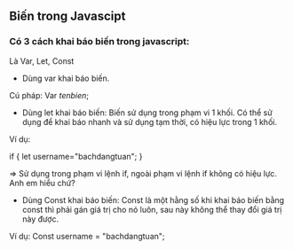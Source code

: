 ## Biến trong Javascipt

### Có 3 cách khai báo biến trong javascript:
Là Var, Let, Const

* Dùng var khai báo biến.

 Cú pháp: Var *tenbien*; 

* Dùng let khai báo biến: Biến sử dụng trong phạm vi 1 khối. Có thể sử dụng để khai báo nhanh và sử dụng tạm thời, có hiệu lực trong 1 khối.

Ví dụ:

if {
    let username="bachdangtuan";
}

=> Sử dụng trong phạm vi lệnh if, ngoài phạm vi lệnh if không có hiệu lực. Anh em hiểu chứ?

* Dùng Const khai báo biến: Const là một hằng số khi khai báo biến bằng const thì phải gán giá trị cho nó luôn, sau này không thể thay đổi giá trị này được.

Ví dụ:
    Const username = "bachdangtuan";
